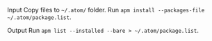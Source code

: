 Input
Copy files to `~/.atom/` folder.
Run `apm install --packages-file ~/.atom/package.list`.

Output
Run `apm list --installed --bare > ~/.atom/package.list`.

